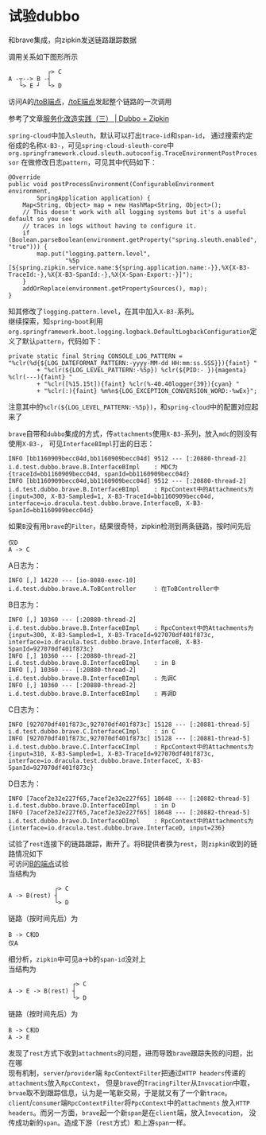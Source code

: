 # 试验dubbo

和brave集成，向zipkin发送链路跟踪数据

调用关系如下图形所示  
```
           ┌> C
A -┬--> B -┤
   └> E ┘  └> D
```
访问A的[/toB端点](http://localhost:8080/toB)，[/toE端点](http://localhost:8080/toE)发起整个链路的一次调用  

参考了文章[服务化改造实践（三） | Dubbo + Zipkin](https://www.jianshu.com/p/923677e56253)

```spring-cloud```中加入```sleuth```，默认可以打出```trace-id```和```span-id```，
通过搜索约定俗成的名称```X-B3-```，可见```spring-cloud-sleuth-core```中
```org.springframework.cloud.sleuth.autoconfig.TraceEnvironmentPostProcessor```
在做修改日志```pattern```，可见其中代码如下：
```
@Override
public void postProcessEnvironment(ConfigurableEnvironment environment,
        SpringApplication application) {
    Map<String, Object> map = new HashMap<String, Object>();
    // This doesn't work with all logging systems but it's a useful default so you see
    // traces in logs without having to configure it.
    if (Boolean.parseBoolean(environment.getProperty("spring.sleuth.enabled", "true"))) {
        map.put("logging.pattern.level",
                "%5p [${spring.zipkin.service.name:${spring.application.name:-}},%X{X-B3-TraceId:-},%X{X-B3-SpanId:-},%X{X-Span-Export:-}]");
    }
    addOrReplace(environment.getPropertySources(), map);
}
```
知其修改了```logging.pattern.level```，在其中加入```X-B3-```系列。  
继续探索，知```spring-boot```利用```org.springframework.boot.logging.logback.DefaultLogbackConfiguration```定义了默认```pattern```，代码如下：
```
private static final String CONSOLE_LOG_PATTERN = "%clr(%d{${LOG_DATEFORMAT_PATTERN:-yyyy-MM-dd HH:mm:ss.SSS}}){faint} "
        + "%clr(${LOG_LEVEL_PATTERN:-%5p}) %clr(${PID:- }){magenta} %clr(---){faint} "
        + "%clr([%15.15t]){faint} %clr(%-40.40logger{39}){cyan} "
        + "%clr(:){faint} %m%n${LOG_EXCEPTION_CONVERSION_WORD:-%wEx}";
```
注意其中的```%clr(${LOG_LEVEL_PATTERN:-%5p})```，和```spring-cloud```中的配置对应起来了

```brave```自带和```dubbo```集成的方式，传```attachments```使用```X-B3-```系列，放入```mdc```的则没有使用```X-B3-```，
可见```InterfaceBImpl```打出的日志：
```
INFO [bb1160909becc04d,bb1160909becc04d] 9512 --- [:20880-thread-2] i.d.test.dubbo.brave.B.InterfaceBImpl    : MDC为{traceId=bb1160909becc04d, spanId=bb1160909becc04d}
INFO [bb1160909becc04d,bb1160909becc04d] 9512 --- [:20880-thread-2] i.d.test.dubbo.brave.B.InterfaceBImpl    : RpcContext中的Attachments为{input=300, X-B3-Sampled=1, X-B3-TraceId=bb1160909becc04d, interface=io.dracula.test.dubbo.brave.InterfaceB, X-B3-SpanId=bb1160909becc04d}
```

如果```B```没有用```brave```的```Filter```，结果很奇特，zipkin检测到两条链路，按时间先后
```
仅D
A -> C
```
A日志为：
```
INFO [,] 14220 --- [io-8080-exec-10] i.d.test.dubbo.brave.A.ToBController     : 在ToBController中
```
B日志为：
```
INFO [,] 10360 --- [:20880-thread-2] i.d.test.dubbo.brave.B.InterfaceBImpl    : RpcContext中的Attachments为{input=300, X-B3-Sampled=1, X-B3-TraceId=927070df401f873c, interface=io.dracula.test.dubbo.brave.InterfaceB, X-B3-SpanId=927070df401f873c}
INFO [,] 10360 --- [:20880-thread-2] i.d.test.dubbo.brave.B.InterfaceBImpl    : in B
INFO [,] 10360 --- [:20880-thread-2] i.d.test.dubbo.brave.B.InterfaceBImpl    : 先调C
INFO [,] 10360 --- [:20880-thread-2] i.d.test.dubbo.brave.B.InterfaceBImpl    : 再调D
```
C日志为：
```
INFO [927070df401f873c,927070df401f873c] 15128 --- [:20881-thread-5] i.d.test.dubbo.brave.C.InterfaceCImpl    : in C
INFO [927070df401f873c,927070df401f873c] 15128 --- [:20881-thread-5] i.d.test.dubbo.brave.C.InterfaceCImpl    : RpcContext中的Attachments为{input=310, X-B3-Sampled=1, X-B3-TraceId=927070df401f873c, interface=io.dracula.test.dubbo.brave.InterfaceC, X-B3-SpanId=927070df401f873c}
```
D日志为：
```
INFO [7acef2e32e227f65,7acef2e32e227f65] 18648 --- [:20882-thread-5] i.d.test.dubbo.brave.D.InterfaceDImpl    : in D
INFO [7acef2e32e227f65,7acef2e32e227f65] 18648 --- [:20882-thread-5] i.d.test.dubbo.brave.D.InterfaceDImpl    : RpcContext中的Attachments为{interface=io.dracula.test.dubbo.brave.InterfaceD, input=236}
```

试验了```rest```连接下的链路跟踪，断开了。将B提供者换为```rest```，则```zipkin```收到的链路情况如下  
可访问[B的端点](http://localhost:10880/interfaceB/toB)试验  
当结构为
```
             ┌> C
A -> B(rest) ┤
             └> D
```
链路（按时间先后）为
```
B -> C和D
仅A
```
细分析，```zipkin```中可见a->b的```span-id```没对上  
当结构为
```
                  ┌> C
A -> E -> B(rest) ┤
                  └> D
```
链路（按时间先后）为
```
B -> C和D
A -> E
```

发现了```rest```方式下收到```attachments```的问题，进而导致```brave```跟踪失败的问题，出在哪  
现有机制，```server```/```provider```端
```RpcContextFilter```把通过```HTTP headers```传递的```attachments```放入```RpcContext```，
但是```brave```的```TracingFilter```从```Invocation```中取，
```brvae```取不到跟踪信息，认为是一笔新交易，于是就又有了一个新```trace```。  
```client```/```consumer```端```RpcContextFilter```将```PpcContext```中的```attachments```
放入```HTTP headers```。而另一方面，```brave```起一个新```span```是在```client```端，放入```Invocation```，
没传成功新的```span```。造成下游（```rest```方式）和上游```span```一样。